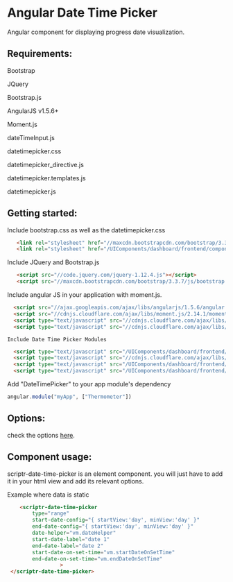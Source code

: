 # Angular Date Time Picker 
 
  Angular component for displaying progress date visualization.
  
## Requirements:

  Bootstrap
  
  JQuery
  
  Bootstrap.js
  
  AngularJS v1.5.6+
  
  Moment.js
  
  dateTimeInput.js
  
  datetimepicker.css
  
  datetimepicker_directive.js
  
  datetimepicker.templates.js
  
  datetimepicker.js
  
## Getting started:

  Include  bootstrap.css as well as the datetimepicker.css
   
  ```html
     <link rel="stylesheet" href="//maxcdn.bootstrapcdn.com/bootstrap/3.3.7/css/bootstrap.min.css">
     <link rel="stylesheet" href="/UIComponents/dashboard/frontend/components/datetimepicker/datetimepicker.css">
  ```
  
  Include  JQuery and Bootstrap.js
   
  ```html
     <script src="//code.jquery.com/jquery-1.12.4.js"></script>
     <script src="//maxcdn.bootstrapcdn.com/bootstrap/3.3.7/js/bootstrap.min.js" integrity="sha384-Tc5IQib027qvyjSMfHjOMaLkfuWVxZxUPnCJA7l2mCWNIpG9mGCD8wGNIcPD7Txa" crossorigin="anonymous"></script>
  ```

  Include angular JS in your application with moment.js.
  
  ```html
    <script src="//ajax.googleapis.com/ajax/libs/angularjs/1.5.6/angular.min.js"></script>
    <script src="//cdnjs.cloudflare.com/ajax/libs/moment.js/2.14.1/moment.min.js" crossorigin="anonymous"></script>
    <script type="text/javascript" src="//cdnjs.cloudflare.com/ajax/libs/moment.js/2.17.1/locale/de.js"></script>
    <script type="text/javascript" src="//cdnjs.cloudflare.com/ajax/libs/moment.js/2.17.1/locale/zh-cn.js"></script>
  ```
  
    Include Date Time Picker Modules
  
  ```html
    <script type="text/javascript" src="/UIComponents/dashboard/frontend/components/datetimepicker/datetimepicker_directive.js"></script>
	<script type="text/javascript" src="//cdnjs.cloudflare.com/ajax/libs/angular-bootstrap-datetimepicker/1.1.3/js/datetimepicker.templates.min.js"></script>
    <script type="text/javascript" src="/UIComponents/dashboard/frontend/components/datetimepicker/dateTimeInput.js"></script>
    <script type="text/javascript" src="/UIComponents/dashboard/frontend/components/datetimepicker/datetimepicker.js"></script>
  ```
  
  Add "DateTimePicker" to your app module's dependency
  
  ```javascript
  angular.module("myApp", ["Thermometer"])
  ```
  
## Options:

 check the options [here](./properties.md).
  
## Component usage:

scriptr-date-time-picker is an element component. you will just have to add it in your html view and add its relevant options.

Example where data is static

 ```html
     <scriptr-date-time-picker
         type="range"
         start-date-config="{ startView:'day', minView:'day' }"
         end-date-config="{ startView:'day', minView:'day' }"
         date-helper="vm.dateHelper"      
         start-date-label="date 1"     
         end-date-label="date 2" 
         start-date-on-set-time="vm.startDateOnSetTime"
         end-date-on-set-time="vm.endDateOnSetTime"
                  >
  </scriptr-date-time-picker>
  ```
  